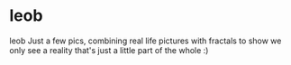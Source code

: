 # leob
leob
Just a few pics, combining real life pictures with fractals to show we only see a reality that's just a little part of the whole :)
